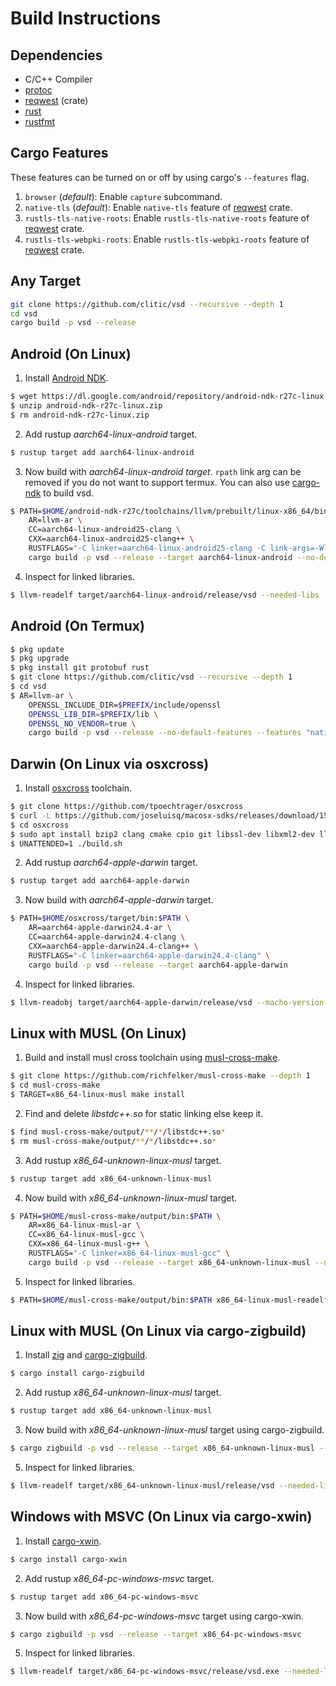 # Build Instructions

## Dependencies

- C/C++ Compiler
- [protoc](https://github.com/protocolbuffers/protobuf)
- [reqwest](https://github.com/seanmonstar/reqwest#requirements) (crate)
- [rust](https://www.rust-lang.org)
- [rustfmt](https://github.com/rust-lang/rustfmt)

## Cargo Features

These features can be turned on or off by using cargo's `--features` flag.

1. `browser` (*default*): Enable `capture` subcommand.
2. `native-tls` (*default*): Enable `native-tls` feature of [reqwest] crate.
3. `rustls-tls-native-roots`: Enable `rustls-tls-native-roots` feature of [reqwest] crate.
4. `rustls-tls-webpki-roots`: Enable `rustls-tls-webpki-roots` feature of [reqwest] crate.

## Any Target

```bash
git clone https://github.com/clitic/vsd --recursive --depth 1
cd vsd
cargo build -p vsd --release
```

## Android (On Linux)

1. Install [Android NDK](https://developer.android.com/ndk/downloads).

```bash
$ wget https://dl.google.com/android/repository/android-ndk-r27c-linux.zip
$ unzip android-ndk-r27c-linux.zip
$ rm android-ndk-r27c-linux.zip
```

2. Add rustup *aarch64-linux-android* target.

```bash
$ rustup target add aarch64-linux-android
```

3. Now build with *aarch64-linux-android target*. `rpath` link arg can be removed if you do not want to support termux. You can also use [cargo-ndk](https://github.com/bbqsrc/cargo-ndk) to build vsd.

```bash
$ PATH=$HOME/android-ndk-r27c/toolchains/llvm/prebuilt/linux-x86_64/bin:$PATH \
    AR=llvm-ar \
    CC=aarch64-linux-android25-clang \
    CXX=aarch64-linux-android25-clang++ \
    RUSTFLAGS="-C linker=aarch64-linux-android25-clang -C link-args=-Wl,-rpath=/data/data/com.termux/files/usr/lib" \
    cargo build -p vsd --release --target aarch64-linux-android --no-default-features --features "rustls-tls-webpki-roots"
```

4. Inspect for linked libraries.

```bash
$ llvm-readelf target/aarch64-linux-android/release/vsd --needed-libs
```

## Android (On Termux)

```bash
$ pkg update
$ pkg upgrade
$ pkg install git protobuf rust
$ git clone https://github.com/clitic/vsd --recursive --depth 1
$ cd vsd
$ AR=llvm-ar \
    OPENSSL_INCLUDE_DIR=$PREFIX/include/openssl
    OPENSSL_LIB_DIR=$PREFIX/lib \
    OPENSSL_NO_VENDOR=true \
    cargo build -p vsd --release --no-default-features --features "native-tls"
```

## Darwin (On Linux via osxcross)

1. Install [osxcross](https://github.com/tpoechtrager/osxcross) toolchain.

```bash
$ git clone https://github.com/tpoechtrager/osxcross
$ curl -L https://github.com/joseluisq/macosx-sdks/releases/download/15.4/MacOSX15.4.sdk.tar.xz -o osxcross/tarballs/MacOSX15.4.sdk.tar.xz
$ cd osxcross
$ sudo apt install bzip2 clang cmake cpio git libssl-dev libxml2-dev llvm-dev lzma-dev patch python3 uuid-dev zlib1g-dev xz-utils
$ UNATTENDED=1 ./build.sh
```

2. Add rustup *aarch64-apple-darwin* target.

```bash
$ rustup target add aarch64-apple-darwin
```

3. Now build with *aarch64-apple-darwin* target.

```bash
$ PATH=$HOME/osxcross/target/bin:$PATH \
    AR=aarch64-apple-darwin24.4-ar \
    CC=aarch64-apple-darwin24.4-clang \
    CXX=aarch64-apple-darwin24.4-clang++ \
    RUSTFLAGS="-C linker=aarch64-apple-darwin24.4-clang" \
    cargo build -p vsd --release --target aarch64-apple-darwin
```

4. Inspect for linked libraries.

```bash
$ llvm-readobj target/aarch64-apple-darwin/release/vsd --macho-version-min --needed-libs
```

## Linux with MUSL (On Linux)

1. Build and install musl cross toolchain using [musl-cross-make](https://github.com/richfelker/musl-cross-make).

```bash
$ git clone https://github.com/richfelker/musl-cross-make --depth 1
$ cd musl-cross-make
$ TARGET=x86_64-linux-musl make install
```

2. Find and delete *libstdc++.so* for static linking else keep it.

```bash
$ find musl-cross-make/output/**/*/libstdc++.so*
$ rm musl-cross-make/output/**/*/libstdc++.so*
```

3. Add rustup *x86_64-unknown-linux-musl* target.

```bash
$ rustup target add x86_64-unknown-linux-musl
```

4. Now build with *x86_64-unknown-linux-musl* target.

```bash
$ PATH=$HOME/musl-cross-make/output/bin:$PATH \
    AR=x86_64-linux-musl-ar \
    CC=x86_64-linux-musl-gcc \
    CXX=x86_64-linux-musl-g++ \
    RUSTFLAGS="-C linker=x86_64-linux-musl-gcc" \
    cargo build -p vsd --release --target x86_64-unknown-linux-musl --no-default-features --features "browser,rustls-tls-webpki-roots"
```

5. Inspect for linked libraries.

```bash
$ PATH=$HOME/musl-cross-make/output/bin:$PATH x86_64-linux-musl-readelf target/x86_64-unknown-linux-musl/release/vsd --dynamic
```

## Linux with MUSL (On Linux via cargo-zigbuild)

1. Install [zig](https://ziglang.org/download) and [cargo-zigbuild](https://github.com/rust-cross/cargo-zigbuild).

```bash
$ cargo install cargo-zigbuild
```

2. Add rustup *x86_64-unknown-linux-musl* target.

```bash
$ rustup target add x86_64-unknown-linux-musl
```

3. Now build with *x86_64-unknown-linux-musl* target using cargo-zigbuild.

```bash
$ cargo zigbuild -p vsd --release --target x86_64-unknown-linux-musl --no-default-features --features "browser,rustls-tls-webpki-roots"
```

5. Inspect for linked libraries.

```bash
$ llvm-readelf target/x86_64-unknown-linux-musl/release/vsd --needed-libs
```

## Windows with MSVC (On Linux via cargo-xwin)

1. Install [cargo-xwin](https://github.com/rust-cross/cargo-xwin).

```bash
$ cargo install cargo-xwin
```

2. Add rustup *x86_64-pc-windows-msvc* target.

```bash
$ rustup target add x86_64-pc-windows-msvc
```

3. Now build with *x86_64-pc-windows-msvc* target using cargo-xwin.

```bash
$ cargo zigbuild -p vsd --release --target x86_64-pc-windows-msvc
```

5. Inspect for linked libraries.

```bash
$ llvm-readelf target/x86_64-pc-windows-msvc/release/vsd.exe --needed-libs
```

[reqwest]: https://docs.rs/reqwest/latest/reqwest/#optional-features
